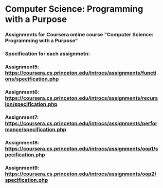 # Computer Science: Programming with a Purpose

### Assignments for Coursera online course "Computer Science: Programming with a Purpose"
### Specification for each assignmetn:

### Assignment5:  https://coursera.cs.princeton.edu/introcs/assignments/functions/specification.php
### Assignment6:  https://coursera.cs.princeton.edu/introcs/assignments/recursion/specification.php
### Assignment7:  https://coursera.cs.princeton.edu/introcs/assignments/performance/specification.php
### Assignment8:  https://coursera.cs.princeton.edu/introcs/assignments/oop1/specification.php
### Assignment9:  https://coursera.cs.princeton.edu/introcs/assignments/oop2/specification.php
